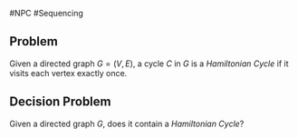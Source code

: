 #NPC #Sequencing
## Problem
Given a directed graph $G = (V, E)$, a cycle $C$ in $G$ is a *Hamiltonian Cycle* if it visits each vertex exactly once.
## Decision Problem
Given a directed graph $G$, does it contain a *Hamiltonian Cycle*?